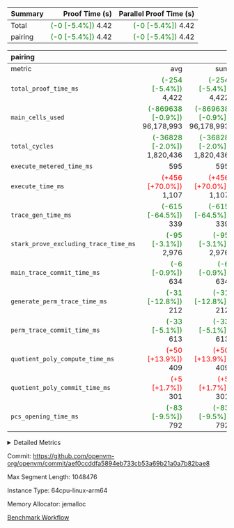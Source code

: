 | Summary | Proof Time (s) | Parallel Proof Time (s) |
|:---|---:|---:|
| Total | <span style='color: green'>(-0 [-5.4%])</span> 4.42 | <span style='color: green'>(-0 [-5.4%])</span> 4.42 |
| pairing | <span style='color: green'>(-0 [-5.4%])</span> 4.42 | <span style='color: green'>(-0 [-5.4%])</span> 4.42 |


| pairing |||||
|:---|---:|---:|---:|---:|
|metric|avg|sum|max|min|
| `total_proof_time_ms ` | <span style='color: green'>(-254 [-5.4%])</span> 4,422 | <span style='color: green'>(-254 [-5.4%])</span> 4,422 | <span style='color: green'>(-254 [-5.4%])</span> 4,422 | <span style='color: green'>(-254 [-5.4%])</span> 4,422 |
| `main_cells_used     ` | <span style='color: green'>(-869638 [-0.9%])</span> 96,178,993 | <span style='color: green'>(-869638 [-0.9%])</span> 96,178,993 | <span style='color: green'>(-869638 [-0.9%])</span> 96,178,993 | <span style='color: green'>(-869638 [-0.9%])</span> 96,178,993 |
| `total_cycles        ` | <span style='color: green'>(-36828 [-2.0%])</span> 1,820,436 | <span style='color: green'>(-36828 [-2.0%])</span> 1,820,436 | <span style='color: green'>(-36828 [-2.0%])</span> 1,820,436 | <span style='color: green'>(-36828 [-2.0%])</span> 1,820,436 |
| `execute_metered_time_ms` |  595 |  595 |  595 |  595 |
| `execute_time_ms     ` | <span style='color: red'>(+456 [+70.0%])</span> 1,107 | <span style='color: red'>(+456 [+70.0%])</span> 1,107 | <span style='color: red'>(+456 [+70.0%])</span> 1,107 | <span style='color: red'>(+456 [+70.0%])</span> 1,107 |
| `trace_gen_time_ms   ` | <span style='color: green'>(-615 [-64.5%])</span> 339 | <span style='color: green'>(-615 [-64.5%])</span> 339 | <span style='color: green'>(-615 [-64.5%])</span> 339 | <span style='color: green'>(-615 [-64.5%])</span> 339 |
| `stark_prove_excluding_trace_time_ms` | <span style='color: green'>(-95 [-3.1%])</span> 2,976 | <span style='color: green'>(-95 [-3.1%])</span> 2,976 | <span style='color: green'>(-95 [-3.1%])</span> 2,976 | <span style='color: green'>(-95 [-3.1%])</span> 2,976 |
| `main_trace_commit_time_ms` | <span style='color: green'>(-6 [-0.9%])</span> 634 | <span style='color: green'>(-6 [-0.9%])</span> 634 | <span style='color: green'>(-6 [-0.9%])</span> 634 | <span style='color: green'>(-6 [-0.9%])</span> 634 |
| `generate_perm_trace_time_ms` | <span style='color: green'>(-31 [-12.8%])</span> 212 | <span style='color: green'>(-31 [-12.8%])</span> 212 | <span style='color: green'>(-31 [-12.8%])</span> 212 | <span style='color: green'>(-31 [-12.8%])</span> 212 |
| `perm_trace_commit_time_ms` | <span style='color: green'>(-33 [-5.1%])</span> 613 | <span style='color: green'>(-33 [-5.1%])</span> 613 | <span style='color: green'>(-33 [-5.1%])</span> 613 | <span style='color: green'>(-33 [-5.1%])</span> 613 |
| `quotient_poly_compute_time_ms` | <span style='color: red'>(+50 [+13.9%])</span> 409 | <span style='color: red'>(+50 [+13.9%])</span> 409 | <span style='color: red'>(+50 [+13.9%])</span> 409 | <span style='color: red'>(+50 [+13.9%])</span> 409 |
| `quotient_poly_commit_time_ms` | <span style='color: red'>(+5 [+1.7%])</span> 301 | <span style='color: red'>(+5 [+1.7%])</span> 301 | <span style='color: red'>(+5 [+1.7%])</span> 301 | <span style='color: red'>(+5 [+1.7%])</span> 301 |
| `pcs_opening_time_ms ` | <span style='color: green'>(-83 [-9.5%])</span> 792 | <span style='color: green'>(-83 [-9.5%])</span> 792 | <span style='color: green'>(-83 [-9.5%])</span> 792 | <span style='color: green'>(-83 [-9.5%])</span> 792 |



<details>
<summary>Detailed Metrics</summary>

| group | num_segments | keygen_time_ms | fri.log_blowup | execute_metered_time_ms | commit_exe_time_ms |
| --- | --- | --- | --- | --- | --- |
| pairing | 1 | 1,132 | 1 | 595 | 10 | 

| group | air_name | quotient_deg | interactions | constraints |
| --- | --- | --- | --- | --- |
| pairing | AccessAdapterAir<16> | 2 | 5 | 12 | 
| pairing | AccessAdapterAir<2> | 2 | 5 | 12 | 
| pairing | AccessAdapterAir<32> | 2 | 5 | 12 | 
| pairing | AccessAdapterAir<4> | 2 | 5 | 12 | 
| pairing | AccessAdapterAir<8> | 2 | 5 | 12 | 
| pairing | BitwiseOperationLookupAir<8> | 2 | 2 | 4 | 
| pairing | KeccakVmAir | 2 | 321 | 4,513 | 
| pairing | MemoryMerkleAir<8> | 2 | 4 | 39 | 
| pairing | PersistentBoundaryAir<8> | 2 | 3 | 7 | 
| pairing | PhantomAir | 2 | 3 | 5 | 
| pairing | Poseidon2PeripheryAir<BabyBearParameters>, 1> | 2 | 1 | 286 | 
| pairing | ProgramAir | 1 | 1 | 4 | 
| pairing | RangeTupleCheckerAir<2> | 1 | 1 | 4 | 
| pairing | Rv32HintStoreAir | 2 | 18 | 28 | 
| pairing | VariableRangeCheckerAir | 1 | 1 | 4 | 
| pairing | VmAirWrapper<Rv32BaseAluAdapterAir, BaseAluCoreAir<4, 8> | 2 | 20 | 37 | 
| pairing | VmAirWrapper<Rv32BaseAluAdapterAir, LessThanCoreAir<4, 8> | 2 | 18 | 40 | 
| pairing | VmAirWrapper<Rv32BaseAluAdapterAir, ShiftCoreAir<4, 8> | 2 | 24 | 91 | 
| pairing | VmAirWrapper<Rv32BranchAdapterAir, BranchEqualCoreAir<4> | 2 | 11 | 20 | 
| pairing | VmAirWrapper<Rv32BranchAdapterAir, BranchLessThanCoreAir<4, 8> | 2 | 13 | 35 | 
| pairing | VmAirWrapper<Rv32CondRdWriteAdapterAir, Rv32JalLuiCoreAir> | 2 | 10 | 18 | 
| pairing | VmAirWrapper<Rv32IsEqualModAdapterAir<2, 1, 32, 32>, ModularIsEqualCoreAir<32, 4, 8> | 2 | 25 | 225 | 
| pairing | VmAirWrapper<Rv32JalrAdapterAir, Rv32JalrCoreAir> | 2 | 16 | 20 | 
| pairing | VmAirWrapper<Rv32LoadStoreAdapterAir, LoadSignExtendCoreAir<4, 8> | 2 | 18 | 33 | 
| pairing | VmAirWrapper<Rv32LoadStoreAdapterAir, LoadStoreCoreAir<4> | 2 | 17 | 40 | 
| pairing | VmAirWrapper<Rv32MultAdapterAir, DivRemCoreAir<4, 8> | 2 | 25 | 84 | 
| pairing | VmAirWrapper<Rv32MultAdapterAir, MulHCoreAir<4, 8> | 2 | 24 | 31 | 
| pairing | VmAirWrapper<Rv32MultAdapterAir, MultiplicationCoreAir<4, 8> | 2 | 19 | 19 | 
| pairing | VmAirWrapper<Rv32RdWriteAdapterAir, Rv32AuipcCoreAir> | 2 | 12 | 14 | 
| pairing | VmAirWrapper<Rv32VecHeapAdapterAir<1, 2, 2, 32, 32>, FieldExpressionCoreAir> | 2 | 415 | 480 | 
| pairing | VmAirWrapper<Rv32VecHeapAdapterAir<2, 1, 1, 32, 32>, FieldExpressionCoreAir> | 2 | 158 | 190 | 
| pairing | VmAirWrapper<Rv32VecHeapAdapterAir<2, 2, 2, 32, 32>, FieldExpressionCoreAir> | 2 | 428 | 457 | 
| pairing | VmConnectorAir | 2 | 5 | 11 | 

| group | air_name | segment | rows | prep_cols | perm_cols | main_cols | cells |
| --- | --- | --- | --- | --- | --- | --- | --- |
| pairing | AccessAdapterAir<16> | 0 | 262,144 |  | 16 | 25 | 10,747,904 | 
| pairing | AccessAdapterAir<32> | 0 | 131,072 |  | 16 | 41 | 7,471,104 | 
| pairing | AccessAdapterAir<8> | 0 | 524,288 |  | 16 | 17 | 17,301,504 | 
| pairing | BitwiseOperationLookupAir<8> | 0 | 65,536 | 3 | 8 | 2 | 655,360 | 
| pairing | MemoryMerkleAir<8> | 0 | 32,768 |  | 16 | 32 | 1,572,864 | 
| pairing | PersistentBoundaryAir<8> | 0 | 32,768 |  | 12 | 20 | 1,048,576 | 
| pairing | PhantomAir | 0 | 1 |  | 12 | 6 | 18 | 
| pairing | Poseidon2PeripheryAir<BabyBearParameters>, 1> | 0 | 32,768 |  | 8 | 300 | 10,092,544 | 
| pairing | ProgramAir | 0 | 32,768 |  | 8 | 10 | 589,824 | 
| pairing | RangeTupleCheckerAir<2> | 0 | 524,288 | 2 | 8 | 1 | 4,718,592 | 
| pairing | Rv32HintStoreAir | 0 | 256 |  | 44 | 32 | 19,456 | 
| pairing | VariableRangeCheckerAir | 0 | 262,144 | 2 | 8 | 1 | 2,359,296 | 
| pairing | VmAirWrapper<Rv32BaseAluAdapterAir, BaseAluCoreAir<4, 8> | 0 | 1,048,576 |  | 52 | 36 | 92,274,688 | 
| pairing | VmAirWrapper<Rv32BaseAluAdapterAir, LessThanCoreAir<4, 8> | 0 | 65,536 |  | 40 | 37 | 5,046,272 | 
| pairing | VmAirWrapper<Rv32BaseAluAdapterAir, ShiftCoreAir<4, 8> | 0 | 2,048 |  | 52 | 53 | 215,040 | 
| pairing | VmAirWrapper<Rv32BranchAdapterAir, BranchEqualCoreAir<4> | 0 | 131,072 |  | 28 | 26 | 7,077,888 | 
| pairing | VmAirWrapper<Rv32BranchAdapterAir, BranchLessThanCoreAir<4, 8> | 0 | 131,072 |  | 32 | 32 | 8,388,608 | 
| pairing | VmAirWrapper<Rv32CondRdWriteAdapterAir, Rv32JalLuiCoreAir> | 0 | 4,096 |  | 28 | 18 | 188,416 | 
| pairing | VmAirWrapper<Rv32IsEqualModAdapterAir<2, 1, 32, 32>, ModularIsEqualCoreAir<32, 4, 8> | 0 | 32 |  | 56 | 166 | 7,104 | 
| pairing | VmAirWrapper<Rv32JalrAdapterAir, Rv32JalrCoreAir> | 0 | 65,536 |  | 36 | 28 | 4,194,304 | 
| pairing | VmAirWrapper<Rv32LoadStoreAdapterAir, LoadStoreCoreAir<4> | 0 | 1,048,576 |  | 52 | 41 | 97,517,568 | 
| pairing | VmAirWrapper<Rv32MultAdapterAir, MulHCoreAir<4, 8> | 0 | 256 |  | 72 | 39 | 28,416 | 
| pairing | VmAirWrapper<Rv32MultAdapterAir, MultiplicationCoreAir<4, 8> | 0 | 512 |  | 52 | 31 | 42,496 | 
| pairing | VmAirWrapper<Rv32RdWriteAdapterAir, Rv32AuipcCoreAir> | 0 | 32,768 |  | 28 | 20 | 1,572,864 | 
| pairing | VmAirWrapper<Rv32VecHeapAdapterAir<1, 2, 2, 32, 32>, FieldExpressionCoreAir> | 0 | 1 |  | 836 | 547 | 1,383 | 
| pairing | VmAirWrapper<Rv32VecHeapAdapterAir<2, 1, 1, 32, 32>, FieldExpressionCoreAir> | 0 | 1,024 |  | 320 | 263 | 596,992 | 
| pairing | VmAirWrapper<Rv32VecHeapAdapterAir<2, 2, 2, 32, 32>, FieldExpressionCoreAir> | 0 | 16,384 |  | 860 | 625 | 18,038,784 | 
| pairing | VmConnectorAir | 0 | 2 | 1 | 16 | 5 | 42 | 

| group | segment | trace_gen_time_ms | total_proof_time_ms | total_cycles | total_cells | stark_prove_excluding_trace_time_ms | quotient_poly_compute_time_ms | quotient_poly_commit_time_ms | perm_trace_commit_time_ms | pcs_opening_time_ms | main_trace_commit_time_ms | main_cells_used | generate_perm_trace_time_ms | execute_time_ms |
| --- | --- | --- | --- | --- | --- | --- | --- | --- | --- | --- | --- | --- | --- | --- |
| pairing | 0 | 339 | 4,422 | 1,820,436 | 297,669,276 | 2,976 | 409 | 301 | 613 | 792 | 634 | 96,178,993 | 212 | 1,107 | 

| group | segment | trace_height_constraint | weighted_sum | threshold |
| --- | --- | --- | --- | --- |
| pairing | 0 | 0 | 5,112,016 | 2,013,265,921 | 
| pairing | 0 | 1 | 17,620,096 | 2,013,265,921 | 
| pairing | 0 | 2 | 2,556,008 | 2,013,265,921 | 
| pairing | 0 | 3 | 24,468,620 | 2,013,265,921 | 
| pairing | 0 | 4 | 131,072 | 2,013,265,921 | 
| pairing | 0 | 5 | 65,536 | 2,013,265,921 | 
| pairing | 0 | 6 | 6,003,913 | 2,013,265,921 | 
| pairing | 0 | 7 | 4,096 | 2,013,265,921 | 
| pairing | 0 | 8 | 56,944,397 | 2,013,265,921 | 

</details>


Commit: https://github.com/openvm-org/openvm/commit/aef0ccddfa5894eb733cb53a69b21a0a7b82bae8

Max Segment Length: 1048476

Instance Type: 64cpu-linux-arm64

Memory Allocator: jemalloc

[Benchmark Workflow](https://github.com/openvm-org/openvm/actions/runs/15537919575)
